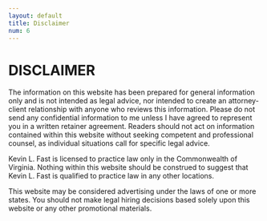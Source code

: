 ```yaml
---
layout: default
title: Disclaimer
num: 6
---
```


# DISCLAIMER

The information on this website has been prepared for general information only and is not intended as legal advice, nor intended to create an attorney-client relationship with anyone who reviews this information. Please do not send any confidential information to me unless I have agreed to represent you in a written retainer agreement. Readers should not act on information contained within this website without seeking competent and professional counsel, as individual situations call for specific legal advice.

Kevin L. Fast is licensed to practice law only in the Commonwealth of Virginia. Nothing within this website should be construed to suggest that Kevin L. Fast is qualified to practice law in any other locations.

This website may be considered advertising under the laws of one or more states. You should not make legal hiring decisions based solely upon this website or any other promotional materials.
